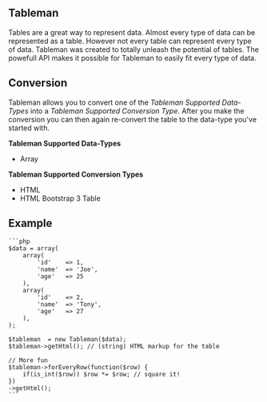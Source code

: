## Tableman

Tables are a great way to represent data. Almost every type of data can be represented as a table. However not every table can represent every type of data. Tableman was created to totally unleash the potential of tables. The powefull API makes it possible for Tableman to easily fit every type of data.


## Conversion
Tableman allows you to convert one of the *Tableman Supported Data-Types* into a *Tableman Supported Conversion Type*. After you make the conversion you can then again re-convert the table to the data-type you've started with.

**Tableman Supported Data-Types**
* Array

**Tableman Supported Conversion Types**
* HTML
* HTML Bootstrap 3 Table

## Example
    ```php
    $data = array(
        array(
            'id'    => 1,
            'name'  => 'Joe',
            'age'   => 25
        ),
        array(
            'id'    => 2,
            'name'  => 'Tony',
            'age'   => 27
        ),
    );
    
    $tableman  = new Tableman($data);
    $tableman->getHtml(); // (string) HTML markup for the table
    
    // More fun
    $tableman->forEveryRow(function($row) {
        if(is_int($row)) $row *= $row; // square it!
    })
    ->getHtml();
    ```

